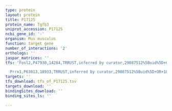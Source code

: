 ```yaml
---
type: protein
layout: protein
title: P17125
protein_name: Tgfb3
uniprot_accession: P17125
ncbi_gene_id: '-'
organism: Mus musculus
function: target gene
number_of_interactions: '2'
orthologs: ''
jaspar_matrices: ''
tfs: 'Fosl2,P47930,14284,TRRUST,inferred by curator,29087512%5Buid%5D+OR+20427335%5Buid%5D,Yes

  Prrx1,P63013,18933,TRRUST,inferred by curator,29087512%5Buid%5D+OR+18296734%5Buid%5D,Yes'
targets: ''
tfs_download: tfs_of_P17125.tsv
targets_download: ''
bindingSites_download: ''
binding_sites_ls: ''

---
```

